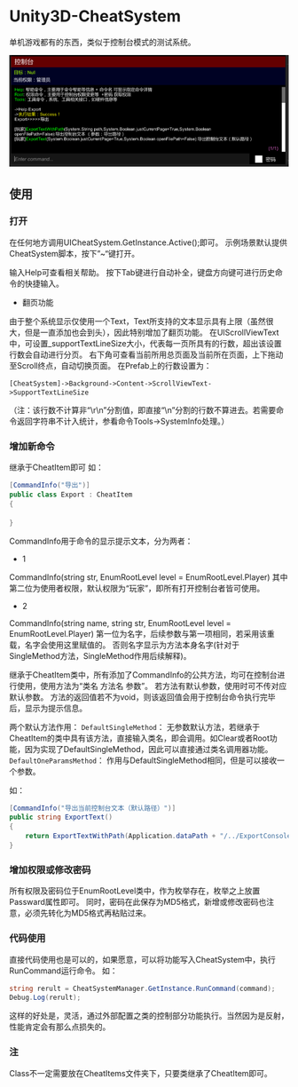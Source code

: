 # Unity3D-CheatSystem
单机游戏都有的东西，类似于控制台模式的测试系统。

![](https://github.com/CWHISME/Unity3D-CheatSystem/raw/master/Image/Snipaste_2019-01-29_19-06-35.png)

## 使用

### 打开

在任何地方调用UICheatSystem.GetInstance.Active();即可。
示例场景默认提供CheatSystem脚本，按下”~“键打开。

输入Help可查看相关帮助。
按下Tab键进行自动补全，键盘方向键可进行历史命令的快捷输入。

* 翻页功能

由于整个系统显示仅使用一个Text，Text所支持的文本显示具有上限（虽然很大，但是一直添加也会到头），因此特别增加了翻页功能。
在UIScrollViewText中，可设置_supportTextLineSize大小，代表每一页所具有的行数，超出该设置行数会自动进行分页。
右下角可查看当前所用总页面及当前所在页面，上下拖动至Scroll终点，自动切换页面。
在Prefab上的行数设置为：
```
[CheatSystem]->Background->Content->ScrollViewText->SupportTextLineSize
```
（注：该行数不计算非“\r\n”分割值，即直接“\n”分割的行数不算进去。若需要命令返回字符串不计入统计，参看命令Tools->SystemInfo处理。）

### 增加新命令
继承于CheatItem即可
如：
``` cs
[CommandInfo("导出")]
public class Export : CheatItem
{

}
```

CommandInfo用于命令的显示提示文本，分为两者：

* 1

CommandInfo(string str, EnumRootLevel level = EnumRootLevel.Player)
其中第二位为使用者权限，默认权限为“玩家”，即所有打开控制台者皆可使用。

* 2

CommandInfo(string name, string str, EnumRootLevel level = EnumRootLevel.Player)
第一位为名字，后续参数与第一项相同，若采用该重载，名字会使用这里赋值的。
否则名字显示为方法本身名字(针对于SingleMethod方法，SingleMethod作用后续解释)。

继承于CheatItem类中，所有添加了CommandInfo的公共方法，均可在控制台进行使用，使用方法为“类名 方法名 参数”。
若方法有默认参数，使用时可不传对应默认参数。
方法的返回值若不为void，则该返回值会用于控制台命令执行完毕后，显示为提示信息。

两个默认方法作用：
`DefaultSingleMethod`：
无参数默认方法，若继承于CheatItem的类中具有该方法，直接输入类名，即会调用。如Clear或者Root功能，因为实现了DefaultSingleMethod，因此可以直接通过类名调用器功能。
`DefaultOneParamsMethod`：
作用与DefaultSingleMethod相同，但是可以接收一个参数。

如：
``` cs
[CommandInfo("导出当前控制台文本（默认路径）")]
public string ExportText()
{
    return ExportTextWithPath(Application.dataPath + "/../ExportConsole.txt");
}
```
### 增加权限或修改密码
所有权限及密码位于EnumRootLevel类中，作为枚举存在，枚举之上放置Passward属性即可。
同时，密码在此保存为MD5格式，新增或修改密码也注意，必须先转化为MD5格式再粘贴过来。

### 代码使用

直接代码使用也是可以的，如果愿意，可以将功能写入CheatSystem中，执行RunCommand运行命令。
如：
``` cs
string rerult = CheatSystemManager.GetInstance.RunCommand(command);
Debug.Log(rerult);
```
这样的好处是，灵活，通过外部配置之类的控制部分功能执行。当然因为是反射，性能肯定会有那么点损失的。

### 注
Class不一定需要放在CheatItems文件夹下，只要类继承了CheatItem即可。
